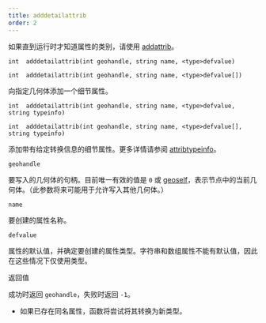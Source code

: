 ```yaml
---
title: adddetailattrib
order: 2
---
```


如果直到运行时才知道属性的类别，请使用 [addattrib](./addattrib "向几何体添加属性")。

`int  adddetailattrib(int geohandle, string name, <type>defvalue)`

`int  adddetailattrib(int geohandle, string name, <type>defvalue[])`

向指定几何体添加一个细节属性。

`int  adddetailattrib(int geohandle, string name, <type>defvalue, string typeinfo)`

`int  adddetailattrib(int geohandle, string name, <type>defvalue[], string typeinfo)`

添加带有给定转换信息的细节属性。更多详情请参阅 [attribtypeinfo](./attribtypeinfo "返回几何体属性的转换元数据")。

`geohandle`

要写入的几何体的句柄。目前唯一有效的值是 `0` 或 [geoself](../geometry/geoself "返回当前几何体的句柄")，表示节点中的当前几何体。（此参数将来可能用于允许写入其他几何体。）

`name`

要创建的属性名称。

`defvalue`

属性的默认值，并确定要创建的属性类型。字符串和数组属性不能有默认值，因此在这些情况下仅使用类型。

返回值

成功时返回 `geohandle`，失败时返回 `-1`。

- 如果已存在同名属性，函数将尝试将其转换为新类型。
